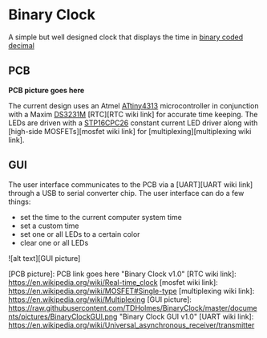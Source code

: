# Binary Clock
A simple but well designed clock that displays the time in [binary coded decimal][BCD wiki link]

## PCB

__PCB picture goes here__

The current design uses an Atmel [ATtiny4313][attiny link] microcontroller in conjunction with a Maxim [DS3231M][ds3231m link] [RTC][RTC wiki link] for accurate time keeping. The LEDs are driven with a [STP16CPC26][stp16cpc26 link] constant current LED driver along with [high-side MOSFETs][mosfet wiki link] for [multiplexing][multiplexing wiki link].

## GUI
The user interface communicates to the PCB via a [UART][UART wiki link] through a USB to serial converter chip. The user interface can do a few things:
- set the time to the current computer system time
- set a custom time
- set one or all LEDs to a certain color
- clear one or all LEDs

![alt text][GUI picture]


[BCD wiki link]: https://en.wikipedia.org/wiki/Binary-coded_decimal
[attiny link]: http://www.atmel.com/devices/ATTINY4313.aspx
[ds3231m link]: https://www.maximintegrated.com/en/products/digital/real-time-clocks/DS3231M.html
[stp16cpc26 link]: http://www.st.com/content/st_com/en/products/power-management/led-drivers/led-array-drivers/stp16cpc26.html
[PCB picture]: PCB link goes here "Binary Clock v1.0"
[RTC wiki link]: https://en.wikipedia.org/wiki/Real-time_clock
[mosfet wiki link]: https://en.wikipedia.org/wiki/MOSFET#Single-type
[multiplexing wiki link]: https://en.wikipedia.org/wiki/Multiplexing
[GUI picture]: https://raw.githubusercontent.com/TDHolmes/BinaryClock/master/documents/pictures/BinaryClockGUI.png "Binary Clock GUI v1.0"
[UART wiki link]: https://en.wikipedia.org/wiki/Universal_asynchronous_receiver/transmitter
